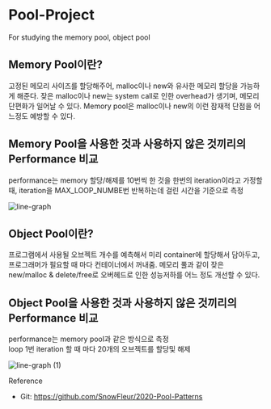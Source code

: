 # Pool-Project
For studying the memory pool, object pool


Memory Pool이란?
----------------
고정된 메모리 사이즈를 할당해주어, malloc이나 new와 유사한 메모리 할당을 가능하게 해준다. 잦은 malloc이나 new는 system call로 인한 overhead가 생기며, 메모리 단편화가 일어날 수 있다.
Memory pool은 malloc이나 new의 이런 잠재적 단점을 어느정도 예방할 수 있다.

Memory Pool을 사용한 것과 사용하지 않은 것끼리의 Performance 비교
--------------------------------------------------------
performance는 memory 할당/해제를 10번씩 한 것을 한번의 iteration이라고 가정할 때, iteration을 MAX_LOOP_NUMBE번 반복하는데 걸린 시간을 기준으로 측정

![line-graph](https://user-images.githubusercontent.com/38073072/194109218-49c03d08-dbbe-4eff-ab59-3c07937772e6.png)


Object Pool이란?
----------------
프로그램에서 사용될 오브젝트 개수를 예측해서 미리 container에 할당해서 담아두고, 프로그래머가 필요할 때 마다 컨테이너에서 꺼내줌. 메모리 풀과 같이 잦은 new/malloc & delete/free로 오버헤드로 인한 성능저하를 어느 정도 개선할 수 있다.

Object Pool을 사용한 것과 사용하지 않은 것끼리의 Performance 비교
--------------------------------------------------------
performance는 memory pool과 같은 방식으로 측정  
loop 1번 iteration 할 때 마다 20개의 오브젝트를 할당및 해제

![line-graph (1)](https://user-images.githubusercontent.com/38073072/126066702-cc8b2c66-b231-415d-992f-a526b13589e3.png)



Reference
* Git: https://github.com/SnowFleur/2020-Pool-Patterns
